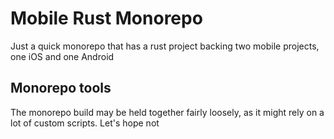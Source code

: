 # Mobile Rust Monorepo

Just a quick monorepo that has a rust project backing two mobile projects, one iOS and one Android

## Monorepo tools

The monorepo build may be held together fairly loosely, as it might rely on a lot of custom scripts. Let's hope not

